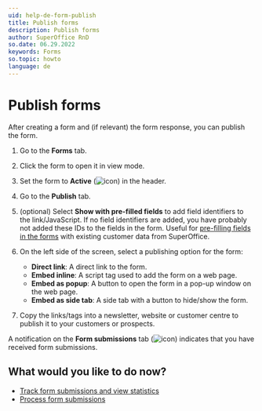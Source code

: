 ```yaml
---
uid: help-de-form-publish
title: Publish forms
description: Publish forms
author: SuperOffice RnD
so.date: 06.29.2022
keywords: Forms
so.topic: howto
language: de
---
```


# Publish forms

After creating a form and (if relevant) the form response, you can publish the form.

1. Go to the **Forms** tab.

2. Click the form to open it in view mode.

3. Set the form to **Active** (![icon][img1]) in the header.

4. Go to the **Publish** tab.

5. (optional) Select **Show with pre-filled fields** to add field identifiers to the link/JavaScript. If no field identifiers are added, you have probably not added these IDs to the fields in the form. Useful for [pre-filling fields in the forms][1] with existing customer data from SuperOffice.

6. On the left side of the screen, select a publishing option for the form:
    * **Direct link**: A direct link to the form.
    * **Embed inline**: A script tag used to add the form on a web page.
    * **Embed as popup**: A button to open the form in a pop-up window on the web page.
    * **Embed as side tab**: A side tab with a button to hide/show the form.

7. Copy the links/tags into a newsletter, website or customer centre to publish it to your customers or prospects.

A notification on the **Form submissions** tab (![icon][img2]) indicates that you have received form submissions.

## What would you like to do now?

* [Track form submissions and view statistics][2]
* [Process form submissions][3]

<!-- Referenced links -->
[1]: form-prefilled.md
[2]: submissions/track.md
[3]: submissions/process.md

<!-- Referenced images -->
[img1]: ../../../../media/icons/marketing-and-forms/form-active.png
[img2]: ../../../../media/icons/marketing-and-forms/form-notification.png

